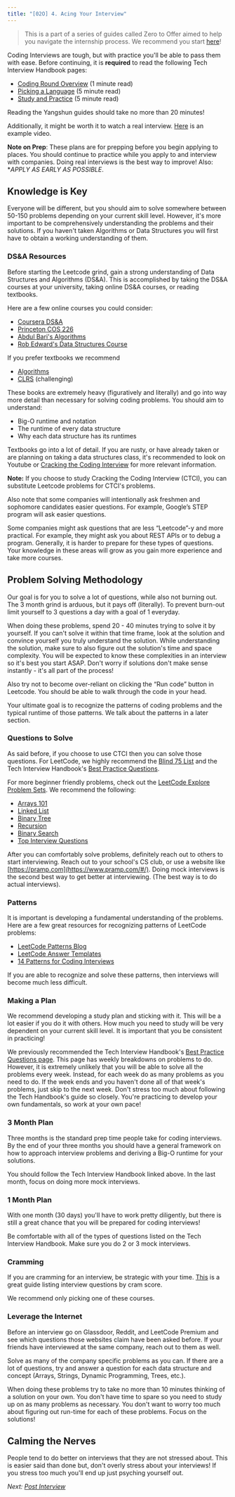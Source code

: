 ```yaml
---
title: "[02O] 4. Acing Your Interview"
---
```


> This is a part of a series of guides called Zero to Offer aimed to help you navigate the internship process. We recommend you start [here](/zero-to-offer/)!

Coding Interviews are tough, but with practice you'll be able to pass them with ease. Before continuing, it is **required** to read the following Tech Interview Handbook pages:

- [Coding Round Overview](https://yangshun.github.io/tech-interview-handbook/coding-round-overview) (1 minute read)
- [Picking a Language](https://yangshun.github.io/tech-interview-handbook/picking-a-language) (5 minute read)
- [Study and Practice](https://yangshun.github.io/tech-interview-handbook/study-and-practice) (5 minute read)

Reading the Yangshun guides should take no more than 20 minutes!

Additionally, it might be worth it to watch a real interview. [Here](https://www.youtube.com/watch?v=3Q_oYDQ2whs) is an example video.

**Note on Prep**: These plans are for prepping before you begin applying to places. You should continue to practice while you apply to and interview with companies. Doing real interviews is the best way to improve! Also: **APPLY AS EARLY AS POSSIBLE*.

## Knowledge is Key

Everyone will be different, but you should aim to solve somewhere between 50-150 problems depending on your current skill level. However, it's more important to be comprehensively understanding the problems and their solutions. If you haven't taken Algorithms or Data Structures you will first have to obtain a working understanding of them.

### DS&A Resources

Before starting the Leetcode grind, gain a strong understanding of Data Structures and Algorithms (DS&A). This is accomplished by taking the DS&A courses at your university, taking online DS&A courses, or reading textbooks.

Here are a few online courses you could consider:

- [Coursera DS&A](https://www.coursera.org/specializations/data-structures-algorithms)
- [Princeton COS 226](https://www.youtube.com/playlist?list=PLaLOVNqqD-2Hz-wATEaLxBGsZcdcDzMBw)
- [Abdul Bari's Algorithms](https://www.youtube.com/watch?v=0IAPZzGSbME&list=PLDN4rrl48XKpZkf03iYFl-O29szjTrs_O)
- [Rob Edward's Data Structures Course](https://www.youtube.com/watch?v=zgCnMvvw6Oo&list=PLpPXw4zFa0uKKhaSz87IowJnOTzh9tiBk)

If you prefer textbooks we recommend

- [Algorithms](https://algs4.cs.princeton.edu/home/)
- [CLRS](https://en.wikipedia.org/wiki/Introduction_to_Algorithms) (challenging)

These books are extremely heavy (figuratively and literally) and go into way more detail than necessary for solving coding problems. You should aim to understand:

- Big-O runtime and notation
- The runtime of every data structure
- Why each data structure has its runtimes

Textbooks go into a lot of detail. If you are rusty, or have already taken or are planning on taking a data structures class, it's recommended to look on Youtube or [Cracking the Coding Interview](http://www.crackingthecodinginterview.com/) for more relevant information.

**Note:** If you choose to study Cracking the Coding Interview (CTCI), you can substitute Leetcode problems for CTCI's problems.

Also note that some companies will intentionally ask freshmen and sophomore candidates easier questions. For example, Google’s STEP program will ask easier questions.

Some companies might ask questions that are less “Leetcode”-y and more practical. For example, they might ask you about REST APIs or to debug a program. Generally, it is harder to prepare for these types of questions. Your knowledge in these areas will grow as you gain more experience and take more courses.

## Problem Solving Methodology

Our goal is for you to solve a lot of questions, while also not burning out. The 3 month grind is arduous, but it pays off (literally). To prevent burn-out limit yourself to 3 questions a day with a goal of 1 everyday.

When doing these problems, spend 20 - 40 minutes trying to solve it by yourself. If you can't solve it within that time frame, look at the solution and convince yourself you truly understand the solution. While understanding the solution, make sure to also figure out the solution's time and space complexity. You will be expected to know these complexities in an interview so it's best you start ASAP. Don't worry if solutions don't make sense instantly - it's all part of the process!

Also try not to become over-reliant on clicking the “Run code” button in Leetcode. You should be able to walk through the code in your head.

Your ultimate goal is to recognize the patterns of coding problems and the typical runtime of those patterns. We talk about the patterns in a later section.

### Questions to Solve

As said before, if you choose to use CTCI then you can solve those questions. For LeetCode, we highly recommend the [Blind 75 List](https://www.teamblind.com/post/New-Year-Gift---Curated-List-of-Top-100-LeetCode-Questions-to-Save-Your-Time-OaM1orEU) and the Tech Interview Handbook's [Best Practice Questions](https://yangshun.github.io/tech-interview-handbook/best-practice-questions).

For more beginner friendly problems, check out the [LeetCode Explore Problem Sets](https://leetcode.com/explore). We recommend the following:

- [Arrays 101](https://leetcode.com/explore/learn/card/fun-with-arrays/)
- [Linked List](https://leetcode.com/explore/learn/card/linked-list/)
- [Binary Tree](https://leetcode.com/explore/learn/card/data-structure-tree/)
- [Recursion](https://leetcode.com/explore/learn/card/recursion-i/)
- [Binary Search](https://leetcode.com/explore/learn/card/binary-search/)
- [Top Interview Questions](https://leetcode.com/explore/featured/card/top-interview-questions-easy/)

After you can comfortably solve problems, definitely reach out to others to start interviewing. Reach out to your school's CS club, or use a website like [https://pramp.com](https://www.pramp.com/#/). Doing mock interviews is the second best way to get better at interviewing. (The best way is to do actual interviews).

### Patterns

It is important is developing a fundamental understanding of the problems. Here are a few great resources for recognizing patterns of LeetCode problems:

- [LeetCode Patterns Blog](https://medium.com/leetcode-patterns)
- [LeetCode Answer Templates](https://jeremyaguilon.me/blog/a_collection_of_whiteboard_interview_templates) 
- [14 Patterns for Coding Interviews](https://hackernoon.com/14-patterns-to-ace-any-coding-interview-question-c5bb3357f6ed)

If you are able to recognize and solve these patterns, then interviews will become much less difficult.

### Making a Plan

We recommend developing a study plan and sticking with it. This will be a lot easier if you do it with others. How much you need to study will be very dependent on your current skill level. It is important that you be consistent in practicing!

We previously recommended the Tech Interview Handbook's [Best Practice Questions page](https://yangshun.github.io/tech-interview-handbook/best-practice-questions). This page has weekly breakdowns on problems to do. However, it is extremely unlikely that you will be able to solve all the problems every week. Instead, for each week do as many problems as you need to do. If the week ends and you haven't done all of that week's problems, just skip to the next week. Don't stress too much about following the Tech Handbook's guide so closely. You're practicing to develop your own fundamentals, so work at your own pace!

### 3 Month Plan

Three months is the standard prep time people take for coding interviews. By the end of your three months you should have a general framework on how to approach interview problems and deriving a Big-O runtime for your solutions.

You should follow the Tech Interview Handbook linked above. In the last month, focus on doing more mock interviews.

### 1 Month Plan

With one month (30 days) you'll have to work pretty diligently, but there is still a great chance that you will be prepared for coding interviews!

Be comfortable with all of the types of questions listed on the Tech Interview Handbook. Make sure you do 2 or 3 mock interviews.

### Cramming

If you are cramming for an interview, be strategic with your time. [This](https://jeremyaguilon.me/blog/ranking_interview_questions_by_cram_score) is a great guide listing interview questions by cram score.

We recommend only picking one of these courses.

### Leverage the Internet

Before an interview go on Glassdoor, Reddit, and LeetCode Premium and see which questions those websites claim have been asked before. If your friends have interviewed at the same company, reach out to them as well.

Solve as many of the company specific problems as you can. If there are a lot of questions, try and answer a question for each data structure and concept (Arrays, Strings, Dynamic Programming, Trees, etc.).

When doing these problems try to take no more than 10 minutes thinking of a solution on your own. You don't have time to spare so you need to study up on as many problems as necessary. You don't want to worry too much about figuring out run-time for each of these problems. Focus on the solutions!

## Calming the Nerves

People tend to do better on interviews that they are not stressed about. This is easier said than done but, don't overly stress about your interviews! If you stress too much you'll end up just psyching yourself out.

_Next: [Post Interview](/zero-to-offer/post-interview)_

